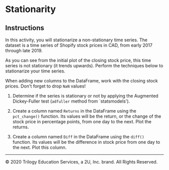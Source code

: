 # Stationarity

## Instructions

In this activity, you will stationarize a non-stationary time series. The dataset is a time series of Shopify stock prices in CAD, from early 2017 through late 2019.

As you can see from the initial plot of the closing stock price, this time series is not stationary (it trends upwards). Perform the techniques below to stationarize your time series.

When adding new columns to the DataFrame, work with the closing stock prices. Don't forget to drop `NaN` values!

1. Determine if the series is stationary or not by applying the Augmented Dickey-Fuller test (`adfuller` method from `statsmodels').

2. Create a column named `Returns` in the DataFrame using the `pct_change()` function. Its values will be the return, or the change of the stock price in percentage points, from one day to the next. Plot the returns.

3. Create a column named `Diff` in the DataFrame using the `diff()` function. Its values will be the difference in stock price from one day to the next. Plot this column.

---

© 2020 Trilogy Education Services, a 2U, Inc. brand. All Rights Reserved.
